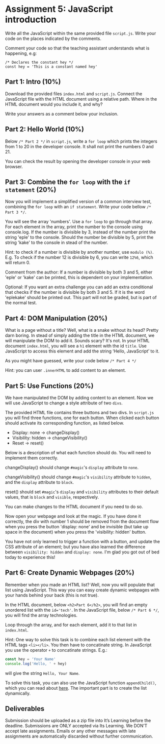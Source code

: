 # Assignment 5: JavaScript introduction

Write all the JavaScript within the same provided file `script.js`. Write your code on the places indicated by the comments.

Comment your code so that the teaching assistant understands what is happening, e.g:

```
/* Declares the constant hey */
const hey = 'This is a constant named hey'   
```

## Part 1: Intro (10%)
Download the provided files `index.html` and `script.js`. Connect the JavaScript file with the HTML document using a relative path. Where in the HTML document would you include it, and why?

Write your answers as a comment below your inclusion.

## Part 2: Hello World (10%)
Below `/* Part 2 */` in `script.js`, write a `for loop` which prints the integers from 1 to 20 in the developer console. It shall not print the numbers 0 and 21.

You can check the result by opening the developer console in your web browser.

## Part 3: Combine the `for loop` with the `if statement` (20%)
Now you will implement a simplified version of a common interview test, combining the `for loop` with an `if statement`. Write your code bellow `/* Part 3 */`.

You will see the array 'numbers'. Use a `for loop` to go through that array. For each element in the array, print the number to the console using console.log. If the number is divisible by 3, instead of the number print the string 'eple' to the console. Should the number be divisible by 5, print the string 'kake' to the console in stead of the number.

Hint: to check if a number is divisible by another number, use `modulo (%)`. E.g. To check if the number 12 is divisible by 6, you can write `12%6`, which will return 0.

Comment from the author: If a number is divisible by both 3 and 5, either 'eple' or 'kake' can be printed, this is dependent on your implementation.

Optional: If you want an extra challenge you can add an extra conditional that checks if the number is divisible by both 3 and 5. If it is the word 'eplekake' should be printed out. This part will not be graded, but is part of the normal test.

## Part 4: DOM Manipulation (20%)
What is a page without a title? Well, what is a snake without its head? Pretty darn boring. In stead of simply adding the title in the HTML document, we will manipulate the DOM to add it. Sounds scary? It's not. In your HTML document `index.html`, you will see a `h1` element with the id `title`. Use JavaScript to access this element and add the string ‘Hello, JavaScript’ to it.

As you might have guessed, write your code below `/* Part 4 */`

Hint: you can user `.innerHTML` to add content to an element.

## Part 5: Use Functions (20%)
We have manipulated the DOM by adding content to an element. Now we will use JavaScript to change a style attribute of two `divs`.

The provided HTML file contains three buttons and two divs. In `script.js` you will find three functions, one for each button. When clicked each button should activate its corresponding function, as listed below.

* Display: none -> changeDisplay()
* Visibility: hidden -> changeVisibility()
* Reset -> reset()

Below is a description of what each function should do. You will need to implement them correctly.

changeDisplay() should change `#magic`'s `display` attribute to `none`.

changeVisibility() should change `#magic`'s `visibility` attribute to `hidden`, and the `display` attribute to `block`.

reset() should set `#magic`'s `display` and `visibility` attributes to their default values, that is `block` and `visible`, respectively.

You can make changes to the HTML document if you need to do so.

Now open your webpage and look at the magic. If you have done it correctly, the div with number 1 should be removed from the document flow when you press the button 'display: none' and be invisible (but take up space in the document) when you press the 'visibility: hidden' button.

You have not only learned to trigger a function with a button, and update the CSS attribute of an element; but you have also learned the difference between `visibility: hidden` and `display: none`. I'm glad you got out of bed today to experience this!

## Part 6: Create Dynamic Webpages (20%)
Remember when you made an HTML list? Well, now you will populate that list using JavaScript. This way you can easy create dynamic webpages with your hands behind your back (this is not true).

In the HTML document, below `<h2>Part 6</h2>`, you will find an empty unordered list with the `id='tech'`. In the JavaScript file, below `/* Part 6 */`, you will find the array technologies.

Loop through the array, and for each element, add it to that list in `index.html`.

Hint: One way to solve this task is to combine each list element with the HTML tags `<li></li>`. You then have to concatinate string. In JavaScript you use the operator `+` to concatinate strings. E.g.:
```javascript
const hey = 'Your Name'
console.log('Hello, ' + hey)
```
will give the string
`Hello, Your Name`.

To solve this task, you can also use the JavaScript function `appendChild()`, which you can read about [here](http://www.w3schools.com/jsref/met_node_appendchild.asp). The important part is to create the list dynamically.

## Deliverables
Submission should be uploaded as a zip file into It’s Learning before the deadline. Submissions are ONLY accepted via Its Learning. We DON’T accept late assignments. Emails or any other messages with late assignments are automatically discarded without further communication.
